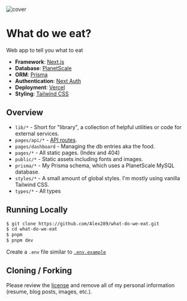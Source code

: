 ![cover](https://repository-images.githubusercontent.com/306412712/8823f78f-aacb-482e-b362-25a7e1b46001)

# What do we eat?

Web app to tell you what to eat

- **Framework**: [Next.js](https://nextjs.org/)
- **Database**: [PlanetScale](https://planetscale.com)
- **ORM**: [Prisma](https://prisma.io/)
- **Authentication**: [Next Auth](https://next-auth.js.org)
- **Deployment**: [Vercel](https://vercel.com)
- **Styling**: [Tailwind CSS](https://tailwindcss.com/)

## Overview

- `lib/*` - Short for "library", a collection of helpful utilities or code for external services.
- `pages/api/*` - [API routes](https://nextjs.org/docs/api-routes/introduction).
- `pages/dashboard` - Managing the db entries aka the food.
- `pages/*` - All static pages. (Index and 404)
- `public/*` - Static assets including fonts and images.
- `prisma/*` - My Prisma schema, which uses a PlanetScale MySQL database.
- `styles/*` - A small amount of global styles. I'm mostly using vanilla Tailwind CSS.
- `types/*` - All types

## Running Locally

```bash
$ git clone https://github.com/Alex289/what-do-we-eat.git
$ cd what-do-we-eat
$ pnpm
$ pnpm dev
```

Create a `.env` file  similar to [`.env.example`](https://github.com/Alex289/what-do-we-eat/blob/main/.env.example)

## Cloning / Forking

Please review the [license](https://github.com/Alex289/what-do-we-eat/blob/main/LICENSE) and remove all of my personal information (resume, blog posts, images, etc.).